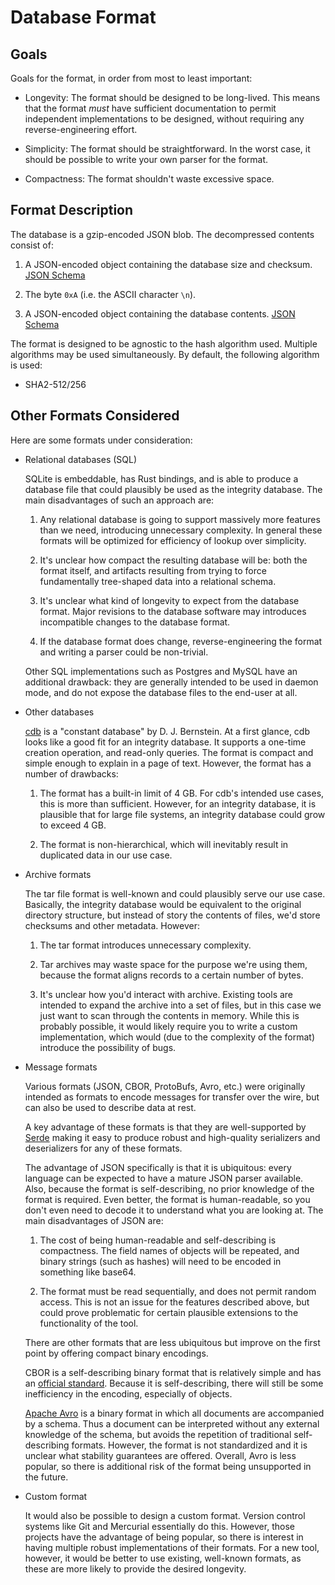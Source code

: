 # Database Format

## Goals

Goals for the format, in order from most to least important:

  * Longevity: The format should be designed to be long-lived. This
    means that the format *must* have sufficient documentation to
    permit independent implementations to be designed, without
    requiring any reverse-engineering effort.

  * Simplicity: The format should be straightforward. In the worst
    case, it should be possible to write your own parser for the
    format.

  * Compactness: The format shouldn't waste excessive space.

## Format Description

The database is a gzip-encoded JSON blob. The decompressed contents
consist of:

 1. A JSON-encoded object containing the database size and
    checksum. [JSON Schema](schema/checksum.json)

 2. The byte `0xA` (i.e. the ASCII character `\n`).

 3. A JSON-encoded object containing the database contents.
    [JSON Schema](schema/database.json)

The format is designed to be agnostic to the hash algorithm
used. Multiple algorithms may be used simultaneously. By default, the
following algorithm is used:

  * SHA2-512/256

## Other Formats Considered

Here are some formats under consideration:

  * Relational databases (SQL)

    SQLite is embeddable, has Rust bindings, and is able to produce a
    database file that could plausibly be used as the integrity
    database. The main disadvantages of such an approach are:

     1. Any relational database is going to support massively more
        features than we need, introducing unnecessary complexity. In
        general these formats will be optimized for efficiency of
        lookup over simplicity.

     2. It's unclear how compact the resulting database will be: both
        the format itself, and artifacts resulting from trying to
        force fundamentally tree-shaped data into a relational schema.

     3. It's unclear what kind of longevity to expect from the
        database format. Major revisions to the database software may
        introduces incompatible changes to the database format.

     4. If the database format does change, reverse-engineering the
        format and writing a parser could be non-trivial.

    Other SQL implementations such as Postgres and MySQL have an
    additional drawback: they are generally intended to be used in
    daemon mode, and do not expose the database files to the end-user
    at all.

  * Other databases

    [cdb](https://cr.yp.to/cdb.html) is a "constant database" by
    D. J. Bernstein. At a first glance, cdb looks like a good fit for
    an integrity database. It supports a one-time creation operation,
    and read-only queries. The format is compact and simple enough to
    explain in a page of text. However, the format has a number of
    drawbacks:

      1. The format has a built-in limit of 4 GB. For cdb's intended
         use cases, this is more than sufficient. However, for an
         integrity database, it is plausible that for large file
         systems, an integrity database could grow to exceed 4 GB.

      2. The format is non-hierarchical, which will inevitably result
         in duplicated data in our use case.

  * Archive formats

    The tar file format is well-known and could plausibly serve our
    use case. Basically, the integrity database would be equivalent to
    the original directory structure, but instead of story the
    contents of files, we'd store checksums and other
    metadata. However:

     1. The tar format introduces unnecessary complexity.

     2. Tar archives may waste space for the purpose we're using them,
        because the format aligns records to a certain number of
        bytes.

     3. It's unclear how you'd interact with archive. Existing tools
        are intended to expand the archive into a set of files, but in
        this case we just want to scan through the contents in
        memory. While this is probably possible, it would likely
        require you to write a custom implementation, which would (due
        to the complexity of the format) introduce the possibility of
        bugs.

  * Message formats

    Various formats (JSON, CBOR, ProtoBufs, Avro, etc.) were
    originally intended as formats to encode messages for transfer
    over the wire, but can also be used to describe data at rest.

    A key advantage of these formats is that they are well-supported
    by [Serde](https://github.com/serde-rs/serde) making it easy to
    produce robust and high-quality serializers and deserializers for
    any of these formats.

    The advantage of JSON specifically is that it is
    ubiquitous: every language can be expected to have a mature JSON
    parser available. Also, because the format is self-describing, no
    prior knowledge of the format is required. Even better, the format
    is human-readable, so you don't even need to decode it to
    understand what you are looking at. The main disadvantages of JSON
    are:

      1. The cost of being human-readable and self-describing is
         compactness. The field names of objects will be repeated, and
         binary strings (such as hashes) will need to be encoded in
         something like base64.

      2. The format must be read sequentially, and does not permit
         random access. This is not an issue for the features
         described above, but could prove problematic for certain
         plausible extensions to the functionality of the tool.

    There are other formats that are less ubiquitous but improve on
    the first point by offering compact binary encodings.

    CBOR is a self-describing binary format that is relatively simple
    and has an [official standard](http://cbor.io/). Because it is
    self-describing, there will still be some inefficiency in the
    encoding, especially of objects.

    [Apache Avro](https://avro.apache.org/) is a binary format in
    which all documents are accompanied by a schema. Thus a document
    can be interpreted without any external knowledge of the schema,
    but avoids the repetition of traditional self-describing
    formats. However, the format is not standardized and it is unclear
    what stability guarantees are offered. Overall, Avro is less
    popular, so there is additional risk of the format being
    unsupported in the future.

  * Custom format

    It would also be possible to design a custom format. Version
    control systems like Git and Mercurial essentially do
    this. However, those projects have the advantage of being popular,
    so there is interest in having multiple robust implementations of
    their formats. For a new tool, however, it would be better to use
    existing, well-known formats, as these are more likely to provide
    the desired longevity.
